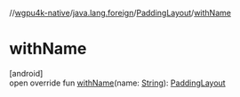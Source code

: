 //[wgpu4k-native](../../../index.md)/[java.lang.foreign](../index.md)/[PaddingLayout](index.md)/[withName](with-name.md)

# withName

[android]\
open override fun [withName](with-name.md)(name: [String](https://kotlinlang.org/api/core/kotlin-stdlib/kotlin/-string/index.html)): [PaddingLayout](index.md)